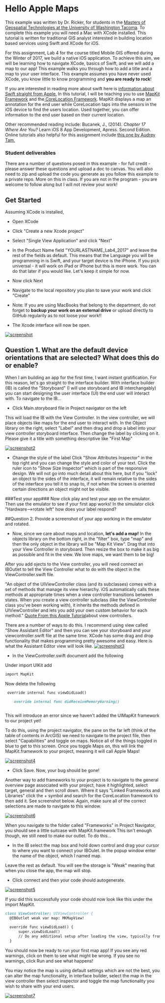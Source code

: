 # Hello Apple Maps 

This example was written by Dr. Ricker, for students in the <a href="http://www.tacoma.uw.edu/urban-studies/ms-program-overview">Masters of Geospatial Technologies at the University of Washington Tacoma</a>. To complete this example you will need a Mac with XCode installed. This tutorial is written for traditional GIS analyst interested in building location based services using Swift and XCode for iOS.

For this assignment, Lab 4 for the course titled Mobile GIS offered during the Winter of 2017, we build a native iOS application. To achieve this aim, we will be learning how to navigate XCode, basics of Swift, and we will add a map to our app! This example walks you through how to add a title and a map to your user interface. This example assumes you have never used XCode, you know little to know programming and **you are ready to rock**!

If you are interested in reading more about swift here is <a href="https://developer.apple.com/library/content/documentation/Swift/Conceptual/Swift_Programming_Language/index.html#//apple_ref/doc/uid/TP40014097-CH3-ID0">information about Swift straight from Apple.</a> In this tutorial, I will be teaching you to use <a href="https://developer.apple.com/reference/mapkit">MapKit Framework</a> and the<a href="https://developer.apple.com/reference/corelocation"> CoreLocation Framework</a>. MapKit displays a map an annotation for the end user while CoreLocation taps into the sensors in the iOS device to find the users location. Used together, you can offer information to the end user based on their current location. 

Other recommended reading include: Bucanek, J., (2014). _Chapter 17 Where Are You?_ Learn iOS 8 App Development, Apress. Second Edition.
Online tutorials also helpful for this assignment include <a href ="https://www.raywenderlich.com/90971/introduction-mapkit-swift-tutorial">this one by Audrey Tam.</a>

### Student deliverables  

There are a number of questions posed in this example - for full credit - please answer these questions and upload a doc to canvas. You will also need to zip and upload the code you generate as you follow this example to a private repo. More on this in class. If you are not in the program - you are welcome to follow along but I will not review your work! 

## Get Started

Assuming XCode is installed, 

- Open XCode 
- Click "Create a new Xcode project"
- Select "Single View Application" and click "Next"
- In the Product Name field "YOURLASTNAME_Lab4_2017" and leave the rest of the fields as default. 
This means that the Language you will be programming in is Swift, and your target device is the iPhone. 
If you pick universal - it will work on iPad or iPhone but this is more work. You can do that later if you would like. 
Let's keep it simple for now. 

- Now click Next 
- Navigate to the local repository you plan to save your work and click "Create" 
- Note: If you are using MacBooks that belong to the department, do not forget to **backup your work on an external drive** or upload directly to GitHub regularily as to not loose your work!!

- The Xcode interface will now be open.

[![screenshot](https://github.com/bricker0/HelloAppleMaps/blob/master/img/xcode1.png)](#features)

## Question 1. What are the default device orientations that are selected? What does this do or enable? 

When I am building an app for the first time, I want instant gratification. For this reason, let's go straight to the interface builder. With interface builder (IB) is called the "Storyboard" (I will use storyboard and IB interchangably) you can start designing the user interface (UI) the end user will interact with. To navigate to the IB...

- Click Main.storyboard file in Project navigator on the left 

This will load the IB with the View Controller. In the view controller, we will place objects like maps for the end user to interact with. In the Object library on the right, select "Label" and then drag and drop a label into your view controller storyboard interface. Then change the label by clicking on it. Please give it a title with something descriptive like "First Map"

[![screenshot2](https://github.com/bricker0/HelloAppleMaps/blob/master/img/xcode2.png)](#features)

- Change the style of the label
Click "Show Attributes Inspector" in the top right and you can change the style and color of your text. Click the ruler icon to "Show Size Inspector" which is part of the responsive design. We will not go into much detail about this here, but if you "lock" an object to the sides of the interface, it will remain relative to the sides of the interface you tell it to snap to, if not when the screen is oriented certain directions an object might not be visible.

###Test your app###
Now click play and test your app on the emulator. Then use the emulator to see if your first app works! In the simulator click "Hardware-->rotate left" how does your label respond? 

##Question 2. Provide a screenshot of your app working in the emulator and rotated. 

- Now, since we care about maps and location, **let's add a map!**
In the objects library on the bottom right, in the "filter" box, type "map" and then the only object in the library will be "Map Kit View". Drag that into your View Controller in storyboard. Then resize the box to make it as big as possible and fit in the view. We love maps, we want them to be big!

After you add ojects to the View controller, you will need connect an IBOutlet to tell the View Controller what to do with the object in the ViewController.swift file. 

"An object of the UIViewController class (and its subclasses) comes with a set of methods that manage its view hierarchy. iOS automatically calls these methods at appropriate times when a view controller transitions between states. When you create a view controller subclass (like the ViewController class you’ve been working with), it inherits the methods defined in UIViewController and lets you add your own custom behavior for each method." <a href="https://developer.apple.com/library/content/referencelibrary/GettingStarted/DevelopiOSAppsSwift/WorkWithViewControllers.html">Quote From this Apple Tutorial</a>about view controllers.

There are a number of ways to do this. 
I recommend using view called "Show Assistant Editor" and then you can see your storyboard and your viewcontroller.swift file at the same time. XCode has some drag and drop functionality that makes programming pretty awesome and easy. Here is what the Assistant Editor view will look like. 
[![screenshot3](https://github.com/bricker0/HelloAppleMaps/blob/master/xcode3.png)](#features)

- In the ViewController.swift document add the following

Under import UIKit add

```markdown
import MapKit

```
Now delete the following 

```markdown
 override internal func viewDidLoad()

    override internal func didReceiveMemoryWarning()
  
  ```
This will introduce an error since we haven't added the UIMapKit framework to our project yet!
  
To do this, using the project navigator, the pane on the far left (think of the table of contents in ArcGIS) we need to navigate to the project file, then select "Capabilities" and toggle on maps. Notice all of the things toggled in blue to get to this screen. Once you toggle Maps on, this will link the MapKit.framework to your project, meaning it will call Apple Maps!

[![screenshot4](https://github.com/bricker0/HelloAppleMaps/blob/master/img/xcode4.png)](#features)

- Click Save. Now, your bug should be gone! 

Another way to add frameworks to your project is to navigate to the general overview page associated with your project, have it highlighted, select target, general and then scroll down. Where it says "Linked Frameworks and Libraries" click the + symbol and search for the CoreLocation framework to then add it. See screenshot below. Again, make sure all of the correct selections are made to navigate to this window.
   
  [![screenshot6](https://github.com/bricker0/HelloAppleMaps/blob/master/img/Xcode6.png)](#features)

When you navigate to the folder called "Frameworks" in Project Navigator, you should see a little suitcase with MapKit.framework
This isn't enough though, we still need to make our outlet. To do this...

- In the IB select the map box and hold down control and drag your cursor to where you want to connect your IBOulet. In the popup window enter the name of the object, which I named map.

Leave the rest as default. You will see the storage is "Weak" meaning that when you close the app, the map will stop.

-  Click connect and then your code should autogenerate. 

[![screenshot5](https://github.com/bricker0/HelloAppleMaps/blob/master/img/xcode5.png)](#features)

If you did this successfully your code should now look like this under the import MapKit.

  ```markdown
class ViewController: UIViewController {
    @IBOutlet weak var map: MKMapView!

    override func viewDidLoad() {
        super.viewDidLoad()
        // Do any additional setup after loading the view, typically from a nib.
    }

   ```
   You should now be ready to run your first map app! If you see any red warnings, click on them to see what might be wrong. 
   If you see no warnings, click Run and see what happens! 
   
   You may notice the map is using default settings which are not the best, you can alter the map functionality, in interface builder, select the map in the view controller then select inspector and toggle the map functionality you wish to share with your end users. 

   
   [![screenshot7](https://github.com/bricker0/HelloAppleMaps/blob/master/img/xcode7.png)](#features)
 
 
   
  
